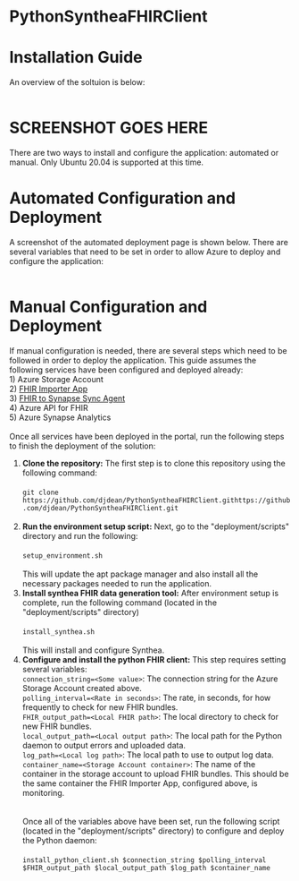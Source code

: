 # PythonSyntheaFHIRClient
# Installation Guide
An overview of the soltuion is below:<br /><br />
# SCREENSHOT GOES HERE 
There are two ways to install and configure the application: automated or manual. Only Ubuntu 20.04 is supported at this time.
# Automated Configuration and Deployment
A screenshot of the automated deployment page is shown below. There are several variables that need to be set in order to allow Azure to deploy and configure the application:<br /><br />
# Manual Configuration and Deployment
If manual configuration is needed, there are several steps which need to be followed in order to deploy the application. This guide assumes the following services have been configured and deployed already:<br/> 1) Azure Storage Account <br/> 2) [FHIR Importer App](https://github.com/microsoft/fhir-server-samples/tree/master/src/FhirImporter)<br /> 3) [FHIR to Synapse Sync Agent](https://github.com/microsoft/FHIR-Analytics-Pipelines/blob/main/FhirToDataLake/docs/Deployment.md)<br /> 4) Azure API for FHIR <BR/> 5) Azure Synapse Analytics <Br/><Br/> Once all services have been deployed in the portal, run the following steps to finish the deployment of the solution:<br/>
1) **Clone the repository:** The first step is to clone this repository using the following command:<br /><br/>`git clone https://github.com/djdean/PythonSyntheaFHIRClient.githttps://github.com/djdean/PythonSyntheaFHIRClient.git` <br /><br />
2) **Run the environment setup script:** Next, go to the "deployment/scripts" directory and run the following:<br /><br/>`setup_environment.sh`<br /><br />This will update the apt package manager and also install all the necessary packages needed to run the application.
3) **Install synthea FHIR data generation tool:** After environment setup is complete, run the following command (located in the "deployment/scripts" directory)<br/><br/>`install_synthea.sh`<br/><br/>This will install and configure Synthea.
4) **Configure and install the python FHIR client:** This step requires setting several variables:<br/>`connection_string=<Some value>`: The connection string for the Azure Storage Account created above.<br/>`polling_interval=<Rate in seconds>`: The rate, in seconds, for how frequently to check for new FHIR bundles.<br/>`FHIR_output_path=<Local FHIR path>`: The local directory to check for new FHIR bundles.<br/>`local_output_path=<Local output path>`: The local path for the Python daemon to output errors and uploaded data.<br/>`log_path=<Local log path>`: The local path to use to output log data.<br/>`container_name=<Storage Account container>`: The name of the container in the storage account to upload FHIR bundles. This should be the same container the FHIR Importer App, configured above, is monitoring.<br/><br/><br/>Once all of the variables above have been set, run the following script (located in the "deployment/scripts" directory) to configure and deploy the Python daemon:<br/><br/>`install_python_client.sh $connection_string $polling_interval $FHIR_output_path $local_output_path $log_path $container_name`<br/>
